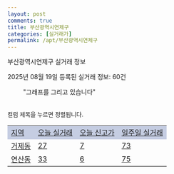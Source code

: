 ```yaml
---
layout: post
comments: true
title: 부산광역시연제구
categories: [실거래가]
permalink: /apt/부산광역시연제구
---
```


부산광역시연제구 실거래 정보

2025년 08월 19일 등록된 실거래 정보: 60건

<!--<script async src="https://pagead2.googlesyndication.com/pagead/js/adsbygoogle.js?client=ca-pub-3485438051770037"
 crossorigin="anonymous"></script>-->

<script type="text/javascript">
  google.charts.load('current', {'packages':['corechart']});
  google.charts.setOnLoadCallback(drawChart);

  function drawChart() {
    var data = google.visualization.arrayToDataTable([['거래일', '매매', '전월세', '전매'], ['21-01', 3, 2, 0], ['21-02', 0, 1, 0], ['21-03', 0, 1, 0], ['21-04', 0, 2, 0], ['21-05', 0, 2, 0], ['21-06', 1, 2, 0], ['21-07', 20, 38, 1], ['21-08', 204, 132, 9], ['21-09', 234, 157, 12], ['21-10', 130, 232, 6], ['21-11', 99, 188, 5], ['21-12', 75, 212, 5], ['22-01', 115, 204, 5], ['22-02', 66, 185, 8], ['22-03', 101, 186, 4], ['22-04', 105, 226, 3], ['22-05', 87, 139, 5], ['22-06', 80, 181, 4], ['22-07', 57, 164, 2], ['22-08', 7, 38, 0], ['23-07', 0, 1, 0], ['23-08', 0, 1, 0], ['23-09', 0, 1, 0], ['23-10', 16, 41, 1], ['23-11', 113, 237, 18], ['23-12', 106, 259, 22], ['24-01', 0, 10, 0], ['24-02', 0, 4, 0], ['24-03', 0, 1, 0], ['24-04', 2, 1, 0], ['24-05', 1, 4, 0], ['24-06', 0, 2, 0], ['24-07', 11, 14, 0], ['24-08', 129, 144, 7], ['24-09', 131, 180, 29], ['24-10', 161, 79, 169], ['24-11', 61, 0, 61], ['24-12', 105, 105, 105], ['25-01', 104, 104, 104], ['25-02', 126, 126, 126], ['25-03', 197, 197, 197], ['25-04', 182, 182, 182], ['25-05', 214, 214, 214], ['25-06', 197, 197, 197], ['25-07', 239, 239, 239], ['25-08', 43, 43, 43]]);

    var options = {
      title: '최근 1년간 유형별 거래량 추이',
      legend: { position: 'bottom' }
    };

    setTimeout(function() {
        var chart = new google.visualization.LineChart(document.getElementById('columnchart_material'));
        chart.draw(data, (options));
        document.getElementById('loading').style.display = 'none';
        var dayLabel = (new Date()).getDay();
        if (dayLabel < 2) {
            sorttable.innerSortFunction.apply(document.getElementById('week'), []);
            sorttable.innerSortFunction.apply(document.getElementById('week'), []);        
        }
        else {
            sorttable.innerSortFunction.apply(document.getElementById('today'), []);
            sorttable.innerSortFunction.apply(document.getElementById('today'), []);
        }
    }, 200);

  }
</script>

<div id="loading" style="z-index:20; display: block; margin-left: 35px">"그래프를 그리고 있습니다"</div>
<div id="columnchart_material" style="width: 95%; margin-left: -35px; display: block"></div>
<!--<div style="width: 95%; margin-left: -35px; display: block">
      <script async src="https://pagead2.googlesyndication.com/pagead/js/adsbygoogle.js?client=ca-pub-3485438051770037"
          crossorigin="anonymous"></script>
      <ins class="adsbygoogle"
          style="display:block"
          data-ad-format="fluid"
          data-ad-layout-key="-fb+5w+4e-db+86"
          data-ad-client="ca-pub-3485438051770037"
          data-ad-slot="1827090281"></ins>
      <script>
          (adsbygoogle = window.adsbygoogle || []).push({});
      </script>
</div>-->
<br>

<font size='small' style='font-size: small;'>컬럼 제목을 누르면 정렬됩니다.</font>
<table class="sortable">
  <tr style='background-color: rgba(114, 132, 186,0.4);'>
    <td id="region"><a href="#">지역</a></td>
    <td id="today"><a href="#">오늘 실거래</a></td>
    <td id="today_new"><a href="#">오늘 신고가</a></td>
    <td id="week"><a href="#">일주일 실거래</a></td>
  </tr>

  
  <tr class="item">
    <td><a href="부산광역시연제구거제동">거제동</a></td>
    <td><a href="부산광역시연제구거제동">27</a></td>
    <td><a href="부산광역시연제구거제동">7</a></td>
    <td><a href="부산광역시연제구거제동">73</a></td>
  </tr>
    

  <tr class="item">
    <td><a href="부산광역시연제구연산동">연산동</a></td>
    <td><a href="부산광역시연제구연산동">33</a></td>
    <td><a href="부산광역시연제구연산동">6</a></td>
    <td><a href="부산광역시연제구연산동">75</a></td>
  </tr>
    


</table>


    